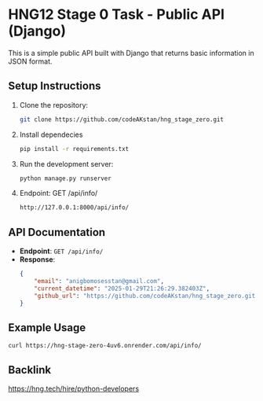 # HNG12 Stage 0 Task - Public API (Django)

This is a simple public API built with Django that returns basic information in JSON format.

## Setup Instructions
1. Clone the repository:
   ```bash
   git clone https://github.com/codeAKstan/hng_stage_zero.git

2. Install dependecies
    ``` bash
    pip install -r requirements.txt

3. Run the development server:
    ``` bash
    python manage.py runserver

4. Endpoint: GET /api/info/
    ``` bash
    http://127.0.0.1:8000/api/info/


## API Documentation
- **Endpoint**: `GET /api/info/`
- **Response**:
    ```json
    {
        "email": "anigbomosesstan@gmail.com",
        "current_datetime": "2025-01-29T21:26:29.382403Z",
        "github_url": "https://github.com/codeAKstan/hng_stage_zero.git"
    }


## Example Usage
```
curl https://hng-stage-zero-4uv6.onrender.com/api/info/
```

## Backlink
https://hng.tech/hire/python-developers